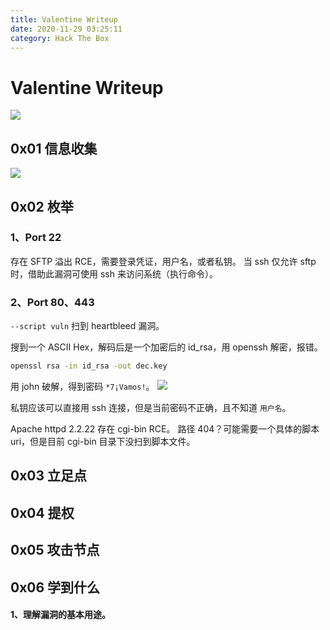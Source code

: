 ```yaml
---
title: Valentine Writeup
date: 2020-11-29 03:25:11
category: Hack The Box
---
```


# Valentine Writeup

![](./0.png)

## 0x01 信息收集

![](./1.png)

## 0x02 枚举

### 1、Port 22

存在 SFTP 溢出 RCE，需要登录凭证，用户名，或者私钥。
当 ssh 仅允许 sftp 时，借助此漏洞可使用 ssh 来访问系统（执行命令）。

### 2、Port 80、443
`--script vuln` 扫到 heartbleed 漏洞。

搜到一个 ASCII Hex，解码后是一个加密后的 id_rsa，用 openssh 解密，报错。
``` bash
openssl rsa -in id_rsa -out dec.key
```

用 john 破解，得到密码 `*7¡Vamos!`。
![](./5.png)

私钥应该可以直接用 ssh 连接，但是当前密码不正确，且不知道 `用户名`。

Apache httpd 2.2.22 存在 cgi-bin RCE。
路径 404？可能需要一个具体的脚本 uri，但是目前 cgi-bin 目录下没扫到脚本文件。

## 0x03 立足点

## 0x04 提权

## 0x05 攻击节点

## 0x06 学到什么 
#### 1、理解漏洞的基本用途。